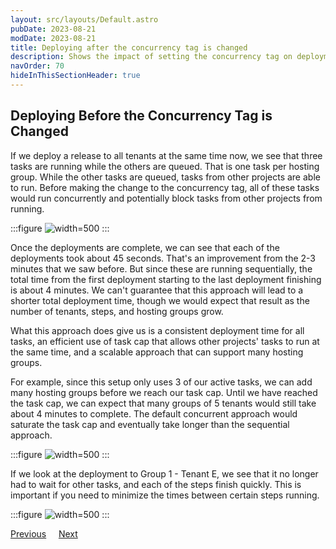 ```yaml
---
layout: src/layouts/Default.astro
pubDate: 2023-08-21
modDate: 2023-08-21
title: Deploying after the concurrency tag is changed
description: Shows the impact of setting the concurrency tag on deployments to the same target
navOrder: 70
hideInThisSectionHeader: true
---
```


## Deploying Before the Concurrency Tag is Changed

If we deploy a release to all tenants at the same time now, we see that three tasks are running while the others are queued. That is one task per hosting group. While the other tasks are queued, tasks from other projects are able to run. Before making the change to the concurrency tag, all of these tasks would run concurrently and potentially block tasks from other projects from running.

:::figure
![](/docs/tenants/guides/tenants-sharing-machine-targets/all-groups-sequential-in-progress.png "width=500")
:::

Once the deployments are complete, we can see that each of the deployments took about 45 seconds. That's an improvement from the 2-3 minutes that we saw before. But since these are running sequentially, the total time from the first deployment starting to the last deployment finishing is about 4 minutes. We can't guarantee that this approach will lead to a shorter total deployment time, though we would expect that result as the number of tenants, steps, and hosting groups grow.

What this approach does give us is a consistent deployment time for all tasks, an efficient use of task cap that allows other projects' tasks to run at the same time, and a scalable approach that can support many hosting groups.

For example, since this setup only uses 3 of our active tasks, we can add many hosting groups before we reach our task cap. Until we have reached the task cap, we can expect that many groups of 5 tenants would still take about 4 minutes to complete. The default concurrent approach would saturate the task cap and eventually take longer than the sequential approach.

:::figure
![](/docs/tenants/guides/tenants-sharing-machine-targets/all-groups-sequential-complete.png "width=500")
:::

If we look at the deployment to Group 1 - Tenant E, we see that it no longer had to wait for other tasks, and each of the steps finish quickly. This is important if you need to minimize the times between certain steps running.

:::figure
![](/docs/tenants/guides/tenants-sharing-machine-targets/deployment-details-sequential.png "width=500")
:::

<span><a class="button btn-secondary" href="/docs/tenants/guides/tenants-sharing-machine-targets/setting-the-concurrency-tag">Previous</a></span>&nbsp;&nbsp;&nbsp;&nbsp;&nbsp;<span><a class="button btn-success" href="/docs/tenants/guides/tenants-sharing-machine-targets/summary">Next</a></span>